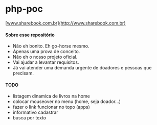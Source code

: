 # php-poc

[www.sharebook.com.br](http://www.sharebook.com.br)

#### Sobre esse repositório

- Não eh bonito. Eh go-horse mesmo.
- Apenas uma prova de conceito.
- Não eh o nosso projeto oficial.
- Vai ajudar a levantar requisitos.
- Já vai atender uma demanda urgente de doadores e pessoas que precisam.


#### TODO

- listagem dinamica de livros na home
- colocar mouseover no menu (home, seja doador...)
- fazer o link funcionar no topo (apps)
- informativo cadastrar 
- busca por texto